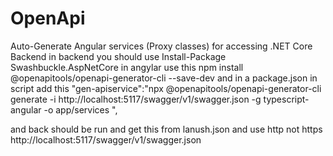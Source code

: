 # OpenApi
Auto-Generate Angular services (Proxy classes) for accessing .NET Core  Backend
in backend you should use Install-Package Swashbuckle.AspNetCore
in angylar use this
npm install @openapitools/openapi-generator-cli --save-dev
and in a package.json
in script add this
    "gen-apiservice":"npx @openapitools/openapi-generator-cli generate -i http://localhost:5117/swagger/v1/swagger.json  -g typescript-angular -o app/services ",

and back should be run 
and get this from lanush.json and use http not https
http://localhost:5117/swagger/v1/swagger.json
